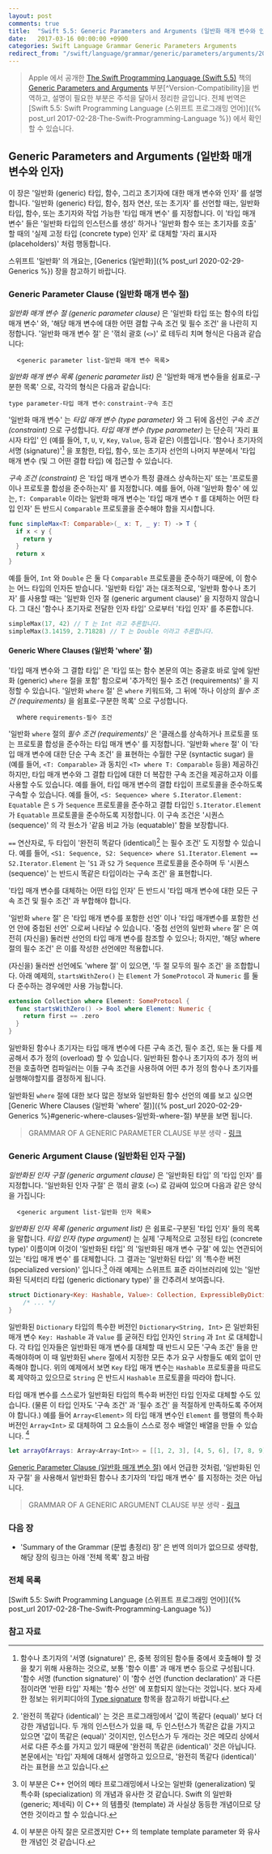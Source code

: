 ```yaml
---
layout: post
comments: true
title:  "Swift 5.5: Generic Parameters and Arguments (일반화 매개 변수와 인자)"
date:   2017-03-16 00:00:00 +0900
categories: Swift Language Grammar Generic Parameters Arguments
redirect_from: "/swift/language/grammar/generic/parameters/arguments/2017/03/15/Generic-Parameters-and-Arguments.html"
---
```


> Apple 에서 공개한 [The Swift Programming Language (Swift 5.5)](https://docs.swift.org/swift-book/) 책의 [Generic Parameters and Arguments](https://docs.swift.org/swift-book/ReferenceManual/GenericParametersAndArguments.html) 부분[^Version-Compatibility]을 번역하고, 설명이 필요한 부분은 주석을 달아서 정리한 글입니다. 전체 번역은 [Swift 5.5: Swift Programming Language (스위프트 프로그래밍 언어)]({% post_url 2017-02-28-The-Swift-Programming-Language %}) 에서 확인할 수 있습니다.

## Generic Parameters and Arguments (일반화 매개 변수와 인자)

이 장은 '일반화 (generic) 타입, 함수, 그리고 초기자에 대한 매개 변수와 인자' 를 설명합니다. '일반화 (generic) 타입, 함수, 첨자 연산, 또는 초기자' 를 선언할 때는, 일반화 타입, 함수, 또는 초기자와 작업 가능한 '타입 매개 변수' 를 지정합니다. 이 '타입 매개 변수' 들은 '일반화 타입의 인스턴스를 생성' 하거나 '일반화 함수 또는 초기자를 호출' 할 때의 '실제 고정 타입 (concrete type) 인자' 로 대체할 '자리 표시자 (placeholders)' 처럼 행동합니다.

스위프트 '일반화' 의 개요는, [Generics (일반화)]({% post_url 2020-02-29-Generics %}) 장을 참고하기 바랍니다.

### Generic Parameter Clause (일반화 매개 변수 절)

_일반화 매개 변수 절 (generic parameter clause)_ 은 '일반화 타입 또는 함수의 타입 매개 변수' 와, '해당 매개 변수에 대한 어떤 결합 구속 조건 및 필수 조건' 을 나란히 지정합니다. '일반화 매개 변수 절' 은 '꺾쇠 괄호 (`<>`)' 로 테두리 치며 형식은 다음과 같습니다:

&nbsp;&nbsp;&nbsp;&nbsp;<`generic parameter list-일반화 매개 변수 목록`>

_일반화 매개 변수 목록 (generic parameter list)_ 은 '일반화 매개 변수들을 쉼표로-구분한 목록' 으로, 각각의 형식은 다음과 같습니다:

`type parameter-타입 매개 변수`: `constraint-구속 조건`

'일반화 매개 변수' 는 _타입 매개 변수 (type parameter)_ 와 그 뒤에 옵션인 _구속 조건 (constraint)_ 으로 구성합니다. _타입 매개 변수 (type parameter)_ 는 단순히 '자리 표시자 타입' 인 (예를 들어, `T`, `U`, `V`, `Key`, `Value`, 등과 같은) 이름입니다. '함수나 초기자의 서명 (signature)'[^signature] 을 포함한, 타입, 함수, 또는 초기자 선언의 나머지 부분에서 '타입 매개 변수 (및 그 어떤 결합 타입) 에 접근할 수 있습니다.

_구속 조건 (constraint)_ 은 '타입 매개 변수가 특정 클래스 상속하는지' 또는 '프로토콜이나 프로토콜 합성을 준수하는지' 를 지정합니다. 예를 들어, 아래 '일반화 함수' 에 있는, `T: Comparable` 이라는 일반화 매개 변수는 '타입 매개 변수 `T` 를 대체하는 어떤 타입 인자' 든 반드시 `Comparable` 프로토콜을 준수해야 함을 지시합니다.

```swift
func simpleMax<T: Comparable>(_ x: T, _ y: T) -> T {
  if x < y {
    return y
  }
  return x
}
```

예를 들어, `Int` 와 `Double` 은 둘 다 `Comparable` 프로토콜을 준수하기 때문에, 이 함수는 어느 타입의 인자든 받습니다. '일반화 타입' 과는 대조적으로, '일반화 함수나 초기자' 를 사용할 때는 '일반화 인자 절 (generic argument clause)' 을 지정하지 않습니다. 그 대신 '함수나 초기자로 전달한 인자 타입' 으로부터 '타입 인자' 를 추론합니다.

```swift
simpleMax(17, 42) // T 는 Int 라고 추론합니다.
simpleMax(3.14159, 2.71828) // T 는 Double 이라고 추론합니다.
```

#### Generic Where Clauses (일반화 'where' 절)

'타입 매개 변수와 그 결합 타입' 은 '타입 또는 함수 본문의 여는 중괄호 바로 앞에 일반화 (generic) `where` 절을 포함' 함으로써 '추가적인 필수 조건 (requirements)' 을 지정할 수 있습니다. '일반화 `where` 절' 은 `where` 키워드와, 그 뒤에 '하나 이상의 _필수 조건 (requirements)_ 을 쉼표로-구분한 목록' 으로 구성합니다.

&nbsp;&nbsp;&nbsp;&nbsp;where `requirements-필수 조건`

'일반화 `where` 절의 _필수 조건 (requirements)_' 은 '클래스를 상속하거나 프로토콜 또는 프로토콜 합성을 준수하는 타입 매개 변수' 를 지정합니다. '일반화 `where` 절' 이 '타입 매개 변수에 대한 단순 구속 조건' 을 표현하는 수월한 구문 (syntactic sugar) 을 (예를 들어, `<T: Comparable>` 과 동치인 `<T> where T: Comparable` 등을) 제공하긴 하지만, 타입 매개 변수와 그 결합 타입에 대한 더 복잡한 구속 조건을 제공하고자 이를 사용할 수도 있습니다. 예를 들어, 타입 매개 변수의 결합 타입이 프로토콜을 준수하도록 구속할 수 있습니다. 예를 들어, `<S: Sequence> where S.Iterator.Element: Equatable` 은 `S` 가 `Sequence` 프로토콜을 준수하고 결합 타입인 `S.Iterator.Element` 가 `Equatable` 프로토콜을 준수하도록 지정합니다. 이 구속 조건은 '시퀀스 (sequence)' 의 각 원소가 '같음 비교 가능 (equatable)' 함을 보장합니다.

`==` 연산자로, 두 타입이 '완전히 똑같다 (identical)[^identical] 는 필수 조건' 도 지정할 수 있습니다. 예를 들어, `<S1: Sequence, S2: Sequence> where S1.Iterator.Element == S2.Iterator.Element` 는 '`S1` 과 `S2` 가 `Sequence` 프로토콜을 준수하며 두 '시퀀스 (sequence)' 는 반드시 똑같은 타입이라는 구속 조건' 을 표현합니다.

'타입 매개 변수를 대체하는 어떤 타입 인자' 든 반드시 '타입 매개 변수에 대한 모든 구속 조건 및 필수 조건' 과 부합해야 합니다.

'일반화 `where` 절' 은 '타입 매개 변수를 포함한 선언' 이나 '타입 매개변수를 포함한 선언 안에 중첩된 선언' 으로써 나타날 수 있습니다. '중첩 선언의 일반화 `where` 절' 은 여전히 (자신을) 둘러싼 선언의 타입 매개 변수를 참조할 수 있으나; 하지만, '해당 where 절의 필수 조건' 은 이를 작성한 선언에만 적용합니다.

(자신을) 둘러싼 선언에도 'where 절' 이 있으면, '두 절 모두의 필수 조건' 을 조합합니다. 아래 예제의, `startsWithZero()` 는 `Element` 가 `SomeProtocol` 과 `Numeric` 를 둘 다 준수하는 경우에만 사용 가능합니다.

```swift
extension Collection where Element: SomeProtocol {
  func startsWithZero() -> Bool where Element: Numeric {
    return first == .zero
  }
}
```

일반화된 함수나 초기자는 타입 매개 변수에 다른 구속 조건, 필수 조건, 또는 둘 다를 제공해서 추가 정의 (overload) 할 수 있습니다. 일반화된 함수나 초기자의 추가 정의 버전을 호출하면 컴파일러는 이들 구속 조건을 사용하여 어떤 추가 정의 함수나 초기자를 실행해야할지를 결정하게 됩니다.

일반화된 `where` 절에 대한 보다 많은 정보와 일반화된 함수 선언의 예를 보고 싶으면 [Generic Where Clauses (일반화 'where' 절)]({% post_url 2020-02-29-Generics %}#generic-where-clauses-일반화-where-절) 부분을 보면 됩니다.

> GRAMMAR OF A GENERIC PARAMETER CLAUSE 부분 생략 - [링크](https://docs.swift.org/swift-book/ReferenceManual/GenericParametersAndArguments.html#ID407)

### Generic Argument Clause (일반화된 인자 구절)

_일반화된 인자 구절 (generic argument clause)_ 은 '일반화된 타입' 의 '타입 인자' 를 지정합니다. '일반화된 인자 구절' 은 꺾쇠 괄호 (`<>`) 로 감싸여 있으며 다음과 같은 양식을 가집니다:

&nbsp;&nbsp;&nbsp;&nbsp;<`generic argument list-일반화 인자 목록`>

_일반화된 인자 목록 (generic argument list)_ 은 쉼표로-구분된 '타입 인자' 들의 목록을 말합니다. _타입 인자 (type argument)_ 는 실제 '구체적으로 고정된 타입 (concrete type)' 이름이며 이것이 '일반화된 타입' 의 '일반화된 매개 변수 구절' 에 있는 연관되어 있는 '타입 매개 변수' 를 대체합니다. 그 결과는 '일반화된 타입' 의 '특수한 버전 (specialized version)' 입니다.[^specialized-version] 아래 예제는 스위프트 표준 라이브러리에 있는 '일반화된 딕셔터리 타입 (generic dictionary type)' 을 간추려서 보여줍니다.

```swift
struct Dictionary<Key: Hashable, Value>: Collection, ExpressibleByDictionaryLiteral {
    /* ... */
}
```

일반화된 `Dictionary` 타입의 특수한 버전인 `Dictionary<String, Int>` 은 일반화된 매개 변수 `Key: Hashable` 과 `Value` 를 굳혀진 타입 인자인 `String` 과 `Int` 로 대체합니다. 각 타입 인자들은 일반화된 매개 변수를 대체할 때 반드시 모든 '구속 조건' 들을 만족해야하며 이 때 일반화된 `where` 절에서 지정한 모든 추가 요구 사항들도 예외 없이 만족해야 합니다. 위의 예제에서 보면 `Key` 타입 매개 변수는 `Hashable` 프로토콜을 따르도록 제약하고 있으므로 `String` 은 반드시 `Hashable` 프로토콜을 따라야 합니다.

타입 매개 변수를 스스로가 일반화된 타입의 특수화 버전인 타입 인자로 대체할 수도 있습니다. (물론 이 타입 인자도 '구속 조건' 과 '필수 조건' 을 적절하게 만족하도록 주어져야 합니다.) 예를 들어 `Array<Element>` 의 타입 매개 변수인 `Element` 를 행렬의 특수화 버전인 `Array<Int>` 로 대체하여 그 요소들이 스스로 정수 배열인 배열을 만들 수 있습니다. [^specialized-form]

```swift
let arrayOfArrays: Array<Array<Int>> = [[1, 2, 3], [4, 5, 6], [7, 8, 9]]
```

[Generic Parameter Clause (일반화 매개 변수 절)](#generic-parameter-clause-일반화된-매개-변수-구절-제네릭-매개-변수-구절) 에서 언급한 것처럼, '일반화된 인자 구절' 을 사용해서 일반화된 함수나 초기자의 '타입 매개 변수' 를 지정하는 것은 아닙니다.

> GRAMMAR OF A GENERIC ARGUMENT CLAUSE 부분 생략 - [링크](https://docs.swift.org/swift-book/ReferenceManual/GenericParametersAndArguments.html#ID409)

### 다음 장 

* 'Summary of the Grammar (문법 총정리) 장' 은 번역 의미가 없으므로 생략함, 해당 장의 링크는 아래 '전체 목록' 참고 바람

### 전체 목록 

[Swift 5.5: Swift Programming Language (스위프트 프로그래밍 언어)]({% post_url 2017-02-28-The-Swift-Programming-Language %})

### 참고 자료

[^GPandA]: 원문은 [Generic Parameters and Arguments](https://docs.swift.org/swift-book/ReferenceManual/GenericParametersAndArguments.html) 에서 확인할 수 있습니다.

[^signature]: 함수나 초기자의 '서명 (signature)' 은, 중복 정의된 함수들 중에서 호출해야 할 것을 찾기 위해 사용하는 것으로, 보통 '함수 이름' 과 매개 변수 등으로 구성됩니다. '함수 서명 (function signature)' 이 '함수 선언 (function declaration)' 과 다른 점이라면 '반환 타입' 자체는 '함수 선언' 에 포함되지 않는다는 것입니다. 보다 자세한 정보는 위키피디아의 [Type signature](https://en.wikipedia.org/wiki/Type_signature) 항목을 참고하기 바랍니다.

[^specialized-version]: 이 부분은 C++ 언어의 메타 프로그래밍에서 나오는 일반화 (generalization) 및 특수화 (specialization) 의 개념과 유사한 것 같습니다. Swift 의 일반화 (generic; 제네릭) 이 C++ 의 템플릿 (template) 과 사실상 동등한 개념이므로 당연한 것이라고 할 수 있습니다.

[^specialized-form]: 이 부분은 아직 잘은 모르겠지만 C++ 의 template template parameter 와 유사한 개념인 것 같습니다.

[^identical]: '완전히 똑같다 (identical)' 는 것은 프로그래밍에서 '값이 똑같다 (equal)' 보다 더 강한 개념입니다. 두 개의 인스턴스가 있을 때, 두 인스턴스가 똑같은 값을 가지고 있으면 '값이 똑같은 (equal)' 것이지만, 인스턴스가 두 개라는 것은 메모리 상에서 서로 다른 주소를 가지고 있기 때문에 '완전히 똑같은 (identical)' 것은 아닙니다. 본문에서는 '타입' 자체에 대해서 설명하고 있으므로, '완전히 똑같다 (identical)' 라는 표현을 쓰고 있습니다.